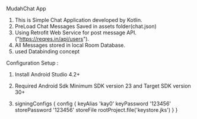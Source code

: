 MudahChat App

1. This is Simple Chat Application developed by Kotlin.
2. PreLoad Chat Messages Saved in assets folder(chat.json)
3. Using Retrofit Web Service for post message API.("https://reqres.in/api/users").
4. All Messages stored in local Room Database.
5. used Databinding concept


Configuration Setup : 

1. Install Android Studio 4.2+

2. Required Android Sdk Minimum SDK version 23 and Target SDK version 30+

3. signingConfigs {
        config {
            keyAlias 'kay0'
            keyPassword '123456'
            storePassword '123456'
            storeFile rootProject.file('keystore.jks')
        }
    }
